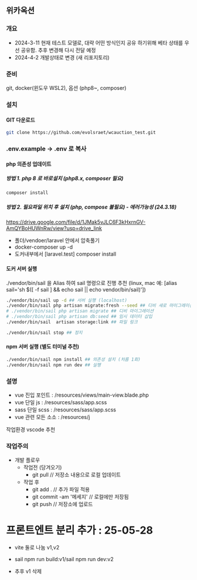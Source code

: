 ## 위카옥션

### 개요

-   2024-3-11
    현재 테스트 모델로, 대략 어떤 방식인지 공유 하기위해 베타 상태를 우선 공유함.
    추후 변경해 다시 전달 예정
-   2024-4-2
    개발상태로 변경 (새 리포지토리)

### 준비

git, docker(윈도우 WSL2), 옵션 (php8~, composer)

### 설치

#### GIT 다운로드

```bash
git clone https://github.com/evolsraet/wcauction_test.git
```

### .env.example -> .env 로 복사

#### php 의존성 업데이트

##### 방법 1. php 8 로 바로설치 (php8.x, composer 필요)

```bash
composer install
```

##### 방법 2. 필요파일 위치 후 설치 (php, compose 불필요) - 에러가능성 (24.3.18)

https://drive.google.com/file/d/1JMak5vJLC6F3kHxrnGV-AmQYBoHUWnRw/view?usp=drive_link

-   폴더/vendoer/laravel 안에서 압축풀기
-   docker-composer up -d
-   도커내부에서 [laravel.test] composer install

#### 도커 서버 실행

./vendor/bin/sail 을 Alias 하여 sail 명령으로 진행 추천
(linux, mac 예: [alias sail='sh $([ -f sail ] && echo sail || echo vendor/bin/sail)'])

```bash
./vendor/bin/sail up -d ## 서버 실행 (localhost)
./vendor/bin/sail php artisan migrate:fresh --seed ## 디비 새로 마이그레이션 및 테스트 데이터 설치 (개발중 언제든지)
# ./vendor/bin/sail php artisan migrate ## 디비 마이그레이션
# ./vendor/bin/sail php artisan db:seed ## 임시 데이터 삽입
./vendor/bin/sail  artisan storage:link ## 파일 링크
```

```bash
./vendor/bin/sail stop ## 정지
```

#### npm 서버 실행 (별도 터미널 추천)

```bash
./vendor/bin/sail npm install ## 의존성 설치 (처름 1회)
./vendor/bin/sail npm run dev ## 실행
```

### 설명

-   vue 진입 포인트 : /resources/views/main-view.blade.php
-   vue 단일 js : /resources/sass/app.scss
-   sass 단일 scss : /resources/sass/app.scss
-   vue 관련 모든 소소 : /resources/j

작업환경 vscode 추천

### 작업주의

-   개발 플로우
    -   작업전 (당겨오기)
        -   git pull // 저장소 내용으로 로컬 업데이트
    -   작업 후
        -   git add . // 추가 파일 적용
        -   git commit -am '메세지' // 로컬에만 저장됨
        -   git push // 저장소에 업로드

# 프론트엔트 분리 추가 : 25-05-28

- vite 둘로 나눔 v1,v2
- sail npm run build:v1/sail npm run dev:v2

- 추후 v1 삭제


